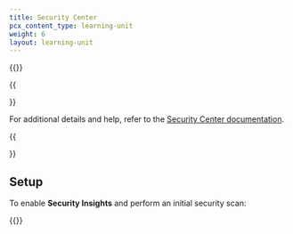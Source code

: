 ```yaml
---
title: Security Center
pcx_content_type: learning-unit
weight: 6
layout: learning-unit
---
```


{{<render file="_security-center-definition.md" productFolder="security-center">}}

{{<Aside type="note">}}

For additional details and help, refer to the [Security Center documentation](/security-center/).

{{</Aside>}}

## Setup

To enable **Security Insights** and perform an initial security scan:

{{<render file="_setup.md" productFolder="security-center">}}
